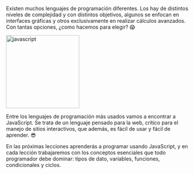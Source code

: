 Existen muchos lenguajes de programación diferentes. Los hay de distintos niveles de complejidad y con distintos objetivos, algunos se enfocan en interfaces gráficas y otros exclusivamente en realizar cálculos avanzados. Con tantas opciones, ¿como hacemos para elegir? :scream:

<img src="https://upload.wikimedia.org/wikipedia/commons/thumb/9/99/Unofficial_JavaScript_logo_2.svg/1200px-Unofficial_JavaScript_logo_2.svg.png" alt="javascript" width="200" height="200">

Entre los lenguajes de programación más usados vamos a encontrar a JavaScript. Se trata de un lenguaje pensado para la web, crítico para el manejo de sitios interactivos, que además, es fácil de usar y fácil de aprender.
 :sunglasses:

En las próximas lecciones aprenderás a programar usando JavaScript, y en cada lección trabajaremos con los conceptos esenciales que todo programador debe dominar: tipos de dato, variables, funciones, condicionales y ciclos.